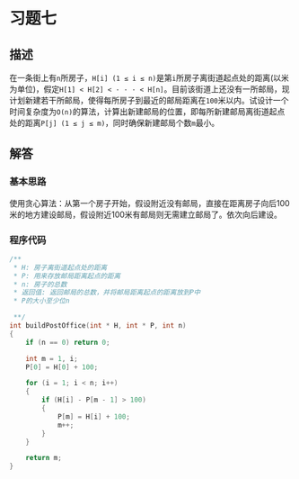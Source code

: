 # 习题七

## 描述
在一条街上有`n`所房子，`H[i] (1 ≤ i ≤ n)`是第`i`所房子离街道起点处的距离(以米为单位)，假定`H[1] < H[2] < · · · < H[n]`。目前该街道上还没有一所邮局，现计划新建若干所邮局，使得每所房子到最近的邮局距离在`100`米以内。试设计一个时间复杂度为`O(n)`的算法，计算出新建邮局的位置，即每所新建邮局离街道起点处的距离`P[j] (1 ≤ j ≤ m)`，同时确保新建邮局个数`m`最小。

## 解答
### 基本思路
使用贪心算法：从第一个房子开始，假设附近没有邮局，直接在距离房子向后100米的地方建设邮局，假设附近100米有邮局则无需建立邮局了。依次向后建设。

### 程序代码
``` c
/**
 * H: 房子离街道起点处的距离
 * P: 用来存放邮局距离起点的距离
 * n: 房子的总数
 * 返回值: 返回邮局的总数，并将邮局距离起点的距离放到P中
 * P的大小至少位n

 **/
int buildPostOffice(int * H, int * P, int n)
{
    if (n == 0) return 0;

    int m = 1, i;
    P[0] = H[0] + 100;

    for (i = 1; i < n; i++)
    {
        if (H[i] - P[m - 1] > 100)
        {
            P[m] = H[i] + 100;
            m++;
        }
    }

    return m;
}
```